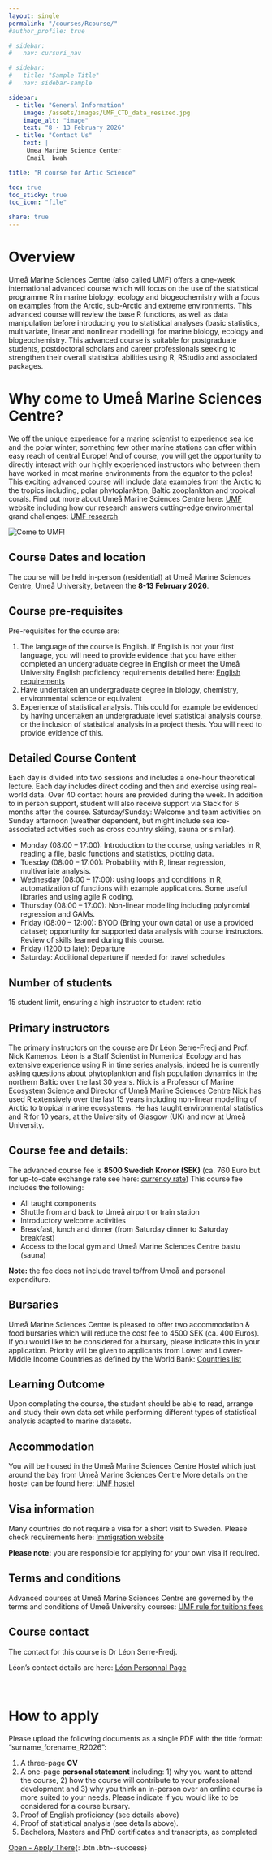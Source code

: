 ```yaml
---
layout: single
permalink: "/courses/Rcourse/"
#author_profile: true

# sidebar:
#   nav: cursuri_nav

# sidebar:
#   title: "Sample Title"
#   nav: sidebar-sample

sidebar:
  - title: "General Information"
    image: /assets/images/UMF_CTD_data_resized.jpg
    image_alt: "image"
    text: "8 - 13 February 2026"
  - title: "Contact Us"
    text: |
     Umea Marine Science Center
     Email  bwah

title: "R course for Artic Science"

toc: true
toc_sticky: true
toc_icon: "file"

share: true
---
```


# Overview

Umeå Marine Sciences Centre (also called UMF) offers a one-week international advanced course which will focus on the use of the statistical programme R in marine biology, ecology and biogeochemistry with a focus on examples from the Arctic, sub-Arctic and extreme environments. This advanced course will review the base R functions, as well as data manipulation before introducing you to statistical analyses (basic statistics, multivariate, linear and nonlinear modelling) for marine biology, ecology and biogeochemistry. This advanced course is suitable for postgraduate students, postdoctoral scholars and career professionals seeking to strengthen their overall statistical abilities using R, RStudio and associated packages.

# Why come to Umeå Marine Sciences Centre?

We off the unique experience for a marine scientist to experience sea ice and the polar winter; something few other marine stations can offer within easy reach of central Europe! And of course, you will get the opportunity to directly interact with our highly experienced instructors who between them have worked in most marine environments from the equator to the poles!  This exciting advanced course will include data examples from the Arctic to the tropics including, polar phytoplankton, Baltic zooplankton and tropical corals.
Find out more about Umeå Marine Sciences Centre here: [UMF website](https://www.umu.se/en/umea-marine-sciences-centre/)  including how our research answers cutting-edge environmental grand challenges: [UMF research](https://www.umu.se/en/umea-marine-sciences-centre/about-umf/) 


![Come to UMF!](/assets/images/UMF_rcourse_whycomehere.jpg)

## Course Dates and location  
The course will be held in-person (residential) at Umeå Marine Sciences Centre, Umeå University, between the **8-13 February 2026**.

## Course pre-requisites 
Pre-requisites for the course are:
1.	The language of the course is English. If English is not your first language, you will need to provide evidence that you have either completed an undergraduate degree in English or meet the Umeå University English proficiency requirements detailed here: [English requirements](https://www.umu.se/en/education/how-to-apply/entry-requirements/)
2.	Have undertaken an undergraduate degree in biology, chemistry, environmental science or equivalent
3.	Experience of statistical analysis. This could for example be evidenced by having undertaken an undergraduate level statistical analysis course, or the inclusion of statistical analysis in a project thesis. You will need to provide evidence of this.


## Detailed Course Content

Each day is divided into two sessions and includes a one-hour theoretical lecture. Each day includes direct coding and then and exercise using real-world data. Over 40 contact hours are provided during the week. In addition to in person support, student will also receive support via Slack for 6 months after the course.
Saturday/Sunday: Welcome and team activities on Sunday afternoon (weather dependent, but might include sea ice-associated activities such as cross country skiing, sauna or similar).
- Monday (08:00 – 17:00): Introduction to the course, using variables in R, reading a file, basic functions and statistics, plotting data. 
- Tuesday (08:00 – 17:00): Probability with R, linear regression, multivariate analysis.
- Wednesday (08:00 – 17:00): using loops and conditions in R, automatization of functions with example applications. Some useful libraries and using agile R coding. 
- Thursday (08:00 – 17:00): Non-linear modelling including polynomial regression and GAMs.
- Friday (08:00 – 12:00): BYOD (Bring your own data) or use a provided dataset; opportunity for supported data analysis with course instructors. Review of skills learned during this course.
- Friday (1200 to late): Departure
- Saturday: Additional departure if needed for travel schedules

## Number of students 
15 student limit, ensuring a high instructor to student ratio 

## Primary instructors
The primary instructors on the course are Dr Léon Serre-Fredj and Prof. Nick Kamenos. Léon is a Staff Scientist in Numerical Ecology and has extensive experience using R in time series analysis, indeed he is currently asking questions about phytoplankton and fish population dynamics in the northern Baltic over the last 30 years.  Nick is a Professor of Marine Ecosystem Science and Director of Umeå Marine Sciences Centre Nick has used R extensively over the last 15 years including non-linear modelling of Arctic to tropical marine ecosystems. He has taught environmental statistics and R for 10 years, at the University of Glasgow (UK) and now at Umeå University.

## Course fee and details:
The advanced course fee is **8500 Swedish Kronor (SEK)** (ca. 760 Euro but for up-to-date exchange rate see here: [currency rate](https://www.xe.com/currencyconverter/convert/?Amount=8500&From=SEK&To=EUR)) 
This course fee includes the following:
- All taught components
- Shuttle from and back to Umeå airport or train station 
- Introductory welcome activities
- Breakfast, lunch and dinner (from Saturday dinner to Saturday breakfast)
- Access to the local gym and Umeå Marine Sciences Centre bastu (sauna)

**Note:** the fee does not include travel to/from Umeå and personal expenditure.

## Bursaries
Umeå Marine Sciences Centre is pleased to offer two accommodation & food bursaries which will reduce the cost fee to 4500 SEK (ca. 400 Euros). If you would like to be considered for a bursary, please indicate this in your application. Priority will be given to applicants from Lower and Lower-Middle Income Countries as defined by the World Bank: [Countries list](https://datatopics.worldbank.org/world-development-indicators/the-world-by-income-and-region.html) 

## Learning Outcome
Upon completing the course, the student should be able to read, arrange and study their own data set while performing different types of statistical analysis adapted to marine datasets. 

## Accommodation
You will be housed in the Umeå Marine Sciences Centre Hostel which just around the bay from Umeå Marine Sciences Centre More details on the hostel can be found here: [UMF hostel](https://www.umu.se/en/umea-marine-sciences-centre/about-umf/eat-and-sleep/) 

## Visa information
Many countries do not require a visa for a short visit to Sweden. Please check requirements here: [Immigration website](https://www.migrationsverket.se/en/you-want-to-apply/visiting-sweden.html) 

**Please note:** you are responsible for applying for your own visa if required.

## Terms and conditions
Advanced courses at Umeå Marine Sciences Centre are governed by the terms and conditions of Umeå University courses: [UMF rule for tuitions fees](https://www.umu.se/globalassets/fristaende-webbar/regelverk/engelska/first--and-second-cycle-education/fs-1.1-495-25-rules-for-tuition-fees.pdf)

## Course contact
The contact for this course is Dr Léon Serre-Fredj. 

Léon’s contact details are here:  [Léon Personnal Page](https://www.umu.se/en/staff/leon-serre-fredj/)

<br>

# How to apply
Please upload the following documents as a single PDF with the title format: “surname_forename_R2026”:
1.	A three-page **CV**
2.	A one-page **personal statement** including: 1) why you want to attend the course, 2) how the course will contribute to your professional development and 3) why you think an in-person over an online course is more suited to your needs. Please indicate if you would like to be considered for a course bursary.
3.	Proof of English proficiency (see details above)
4.	Proof of statistical analysis (see details above).
5.	Bachelors, Masters and PhD certificates and transcripts, as completed 




[Open - Apply There](candidate){: .btn .btn--success}
